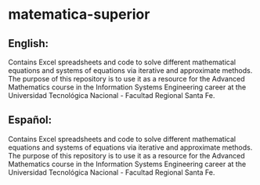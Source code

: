 # matematica-superior

## English:

Contains Excel spreadsheets and code to solve different mathematical equations and systems of equations via iterative and approximate methods. The purpose of this repository is to use it as a resource for the Advanced Mathematics course in the Information Systems Engineering career at the Universidad Tecnológica Nacional - Facultad Regional Santa Fe.

## Español:

Contains Excel spreadsheets and code to solve different mathematical equations and systems of equations via iterative and approximate methods. The purpose of this repository is to use it as a resource for the Advanced Mathematics course in the Information Systems Engineering career at the Universidad Tecnológica Nacional - Facultad Regional Santa Fe.
